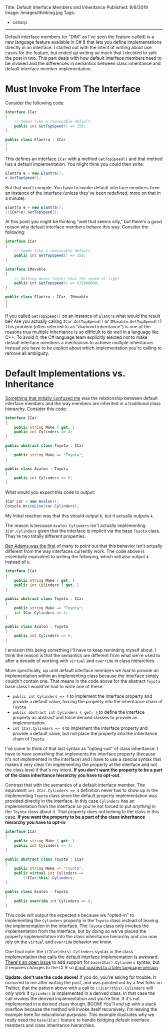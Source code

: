 Title: Default Interface Members and Inheritance
Published: 9/6/2019
Image: /images/thinking.jpg
Tags:
  - csharp
---
Default interface members (or "DIM" as I've seen the feature called) is a new language feature available in C# 8 that lets you define implementations directly in an interface. I started out with the intent of writing about use cases for the feature, but ended up writing so much that I decided to split the post in two. This part deals with how default interface members need to be invoked and the differences in semantics between class inheritance and default interface member implementation.

# Must Invoke From The Interface

Consider the following code:

```csharp
interface ICar
{
    // Seems like a reasonable default
    public int GetTopSpeed() => 150;
}

public class Elantra : ICar
{
}
```

This defines an interface `ICar` with a method `GetTopSpeed()` and that method has a default implementation. You might think you could then write:

```csharp
Elantra e = new Elantra();
e.GetTopSpeed();
```

But that won't compile. You have to invoke default interface members from an instance of the interface (unless they've been redefined, more on that in a minute):

```csharp
Elantra e = new Elantra();
((ICar)e).GetTopSpeed();
```

At this point you might be thinking "well that seems silly," but there's a good reason why default interface members behave this way. Consider the following:

```csharp
interface ICar
{
    // Seems like a reasonable default
    public int GetTopSpeed() => 150;
}

interface IMovable
{
    // Nothing moves faster than the speed of light
    public int GetTopSpeed() => 671000000;
}

public class Elantra : ICar, IMovable
{
}
```

If you called `GetTopSpeed()` on an instance of `Elantra` what would the result be? Are you actually calling `ICar.GetTopSpeed()` or `IMovable.GetTopSpeed()`? This problem (often referred to as "diamond inheritance") is one of the reasons true multiple inheritance is so difficult to do well in a language like C++. To avoid it, the C# language team explicitly elected _not_ to make default interface members a mechanism to achieve multiple inheritance. Instead you have to be explicit about which implementation you're calling to remove all ambiguity.

# Default Implementations vs. Inheritance

[Something that initially confused me](https://twitter.com/daveaglick/status/1169777331608707075) was the relationship between default interface members and the way members are inherited in a traditional class hierarchy. Consider this code:

```csharp
interface ICar
{
    public string Make { get; }
    public int Cylinders => 4;
}

public abstract class Toyota : ICar
{
    public string Make => "Toyota";
}

public class Avalon : Toyota
{
    public int Cylinders => 6;
}
```

What would you expect this code to output:

```csharp
ICar car = new Avalon();
Console.WriteLine(car.Cylinders);
```

My initial reaction was that this should output `6`, but it actually outputs `4`.

<?# giphy g01ZnwAUvutuK8GIQn /?>

The reason is because `Avalon.Cylinders` isn't actually implementing `ICar.Cylinders` given that the interface is implicit via the base `Toyota` class. They're two totally different properties.

[Ben Adams was the first](https://twitter.com/ben_a_adams/status/1169790052425240581) of many to point out that this behavior isn't actually different from the way interfaces currently work. The code above is essentially equivalent to writing the following, which will also output `4` instead of `6`:

```csharp
interface ICar
{
    public string Make { get; }
    public int Cylinders { get; }
}

public abstract class Toyota : ICar
{
    public string Make => "Toyota";
    int ICar.Cylinders => 4;
}

public class Avalon : Toyota
{
    public int Cylinders => 6;
}
```

I envision this being something I'll have to keep reminding myself about. I think the reason is that the semantics are different from what we're used to after a decade of working with `virtual` and `override` in class hierarchies.

More specifically, up until default interface members we _had_ to provide an implementation within an implementing class because the interface simply couldn't contain one. That means in the code above for the abstract `Toyota` base class I would've had to write one of these:

- `public int Cylinders => 4` to implement the interface property and provide a default value, forcing the property into the inheritance chain of `Toyota`.
- `public abstract int Cylinders { get; }` to define the interface property as abstract and force derived classes to provide an implementation.
- `int ICar.Cylinders => 4` to implement the interface property and provide a default value, but not place the property into the inheritance chain of `Toyota`.

I've come to think of that last syntax as "opting-out" of class inheritance. I have to have _something_ that implements the interface property (because it's not implemented in the interface) and I have to use a special syntax that makes it very clear I'm implementing the property at the interface and not the class level if that's my intent. **If you don't want the property to be a part of the class inheritance hierarchy you have to opt-out**.

Contrast that with the semantics of a default interface member. The equivalent `int ICar.Cylinders => 4` definition never has to show up in the implementing `Toyota` class since the default property implementation was provided directly in the interface. In this case `Cylinders` has an implementation from the interface so you're not forced to put _anything_ in the `Toyota` class about it. That property does not belong to the class in this case. **If you want the property to be a part of the class inheritance hierarchy you have to opt-in**:

```csharp
interface ICar
{
    public string Make { get; }
    public int Cylinders => 4;
}

public abstract class Toyota : ICar
{
    public string Make => "Toyota";
    public virtual int Cylinders =>
        ((ICar)this).Cylinders;
}

public class Avalon : Toyota
{
    public override int Cylinders => 6;
}
```

This code will output the expected `6` because we "opted-in" to implementing the `Cylinders` property in the `Toyota` class instead of leaving the implementation in the interface. The `Toyota` class only invokes the implementation from the interface, but by doing so we've placed the property implementation into the class inheritance hierarchy and can now rely on the `virtual` and `override` behavior we know.

One final note: the `((ICar)this).Cylinders` syntax in the class implementation that calls the default interface implementation is awkward. [There's an open issue](https://github.com/dotnet/csharplang/issues/406) to add support for `base(ICar).Cylinders` syntax, but it requires changes to the CLR so [it got pushed to a later language version](https://github.com/dotnet/csharplang/blob/master/meetings/2019/LDM-2019-04-29.md#conclusion).

**Update: don't use the code above!** If you do, you're asking for trouble. It occurred to me after writing the post, and was pointed out by a few folks on Twitter, that the pattern above with a call to `((ICar)this).Cylinders` will _only_ work if `Cylinders` is implemented in a derived class. In that case the call invokes the derived implementation and you're fine. If it's not implemented in a derived class though, BOOM! You'll end up with a stack overflow because the method will invoke itself recursively. I'm leaving the example here for educational purposes. This example illustrates why we really need the `base(ICar)` feature to handle bridging default interface members and class inheritance hierarchies.